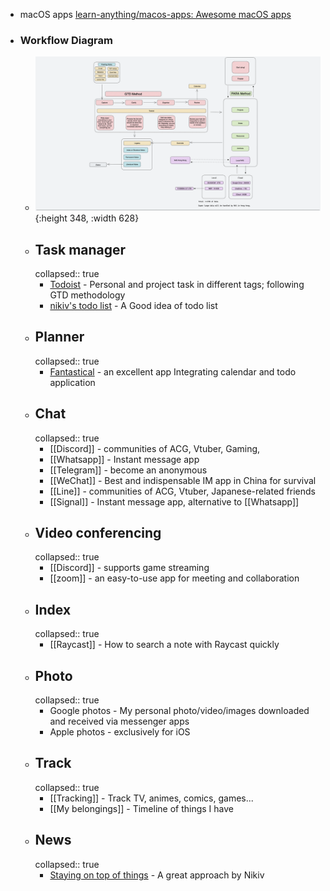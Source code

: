 - macOS apps [learn-anything/macos-apps: Awesome macOS apps](https://github.com/learn-anything/macos-apps)
- ### Workflow Diagram
	- ![GTD-Workflow-2023-03-24-1152.png](../assets/GTD-Workflow-2023-03-24-1152_1679647720972_0.png){:height 348, :width 628}
	- ## Task manager
	  collapsed:: true
		- [Todoist](https://todoist.com/) - Personal and project task in different tags; following GTD methodology
		- [nikiv's todo list](https://nikiv.notion.site/) - A Good idea of todo list
	- ## Planner
	  collapsed:: true
		- [Fantastical](https://flexibits.com/fantastical) - an excellent app Integrating calendar and todo application
	- ## Chat
	  collapsed:: true
		- [[Discord]] - communities of ACG, Vtuber, Gaming,
		- [[Whatsapp]] - Instant message app
		- [[Telegram]] - become an anonymous
		- [[WeChat]] - Best and indispensable IM app in China for survival
		- [[Line]] - communities of ACG, Vtuber, Japanese-related friends
		- [[Signal]] - Instant message app, alternative to [[Whatsapp]]
	- ## Video conferencing
	  collapsed:: true
		- [[Discord]] - supports game streaming
		- [[zoom]] - an easy-to-use app for meeting and collaboration
	- ## Index
	  collapsed:: true
		- [[Raycast]] - How to search a note with Raycast quickly
	- ## Photo
	  collapsed:: true
		- Google photos - My personal photo/video/images downloaded and received via messenger apps
		- Apple photos - exclusively for iOS
	- ## Track
	  collapsed:: true
		- [[Tracking]] - Track TV, animes, comics, games...
		- [[My belongings]] - Timeline of things I have
	- ## News
	  collapsed:: true
		- [Staying on top of things](https://wiki.nikiv.dev/research/staying-on-top-of-things) - A great approach by Nikiv